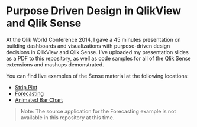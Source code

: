# Purpose Driven Design in QlikView and Qlik Sense

At the Qlik World Conference 2014, I gave a 45 minutes presentation on building dashboards and visualizations with purpose-driven design decisions in QlikView and Qlik Sense. I've uploaded my presentation slides as a PDF to this repository, as well as code samples for all of the Qlik Sense extensions and mashups demonstrated.

You can find live examples of the Sense material at the following locations:

  - [Strip Plot]
  - [Forecasting]
  - [Animated Bar Chart]

  > Note: The source application for the Forecasting example is not available in this repository at this time.

[strip plot]: http://sense.axisgroup.com/extensions/strip_plot/strip_plot.html
[forecasting]: http://sense.axisgroup.com/extensions/forecast/forecast.html
[animated bar chart]:  http://sense.axisgroup.com/sense/app/404c87d4-515e-42f6-a6dd-4fd526bc3886/sheet/YMYLhC/state/analysis
